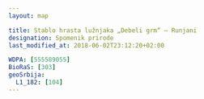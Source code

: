 ```yaml
---
layout: map

title: Stablo hrasta lužnjaka „Debeli grm“ – Runjani
designation: Spomenik prirode
last_modified_at: 2018-06-02T23:12:20+02:00

WDPA: [555589055]
BioRaS: [303]
geoSrbija:
  L1_182: [104]
---
```

